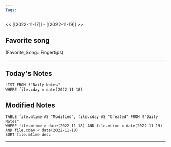 ```yaml
---
Tags:
---
```

<< [[2022-11-17]] - [[2022-11-19]] >>
## Favorite song
(Favorite_Song:: Fingertips)
___
## Today's Notes
```dataview
LIST FROM !"Daily Notes"
WHERE file.cday = date(2022-11-18)
```
## Modified Notes
```dataview
TABLE file.mtime AS "Modified", file.cday AS "Created" FROM !"Daily Notes" 
WHERE file.mtime > date(2022-11-18) AND file.mtime < date(2022-11-19) AND file.cday < date(2022-11-18)
SORT file.mtime desc
```
___
